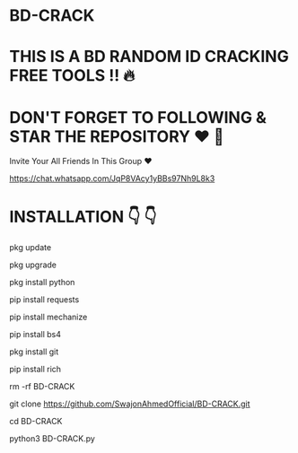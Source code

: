 # BD-CRACK 
# THIS IS A BD RANDOM ID CRACKING FREE TOOLS ‼️ 🔥

# DON'T FORGET TO FOLLOWING & STAR THE REPOSITORY ❤️ 💞

Invite Your All Friends In This Group ❤️

https://chat.whatsapp.com/JqP8VAcy1yBBs97Nh9L8k3

# INSTALLATION 👇 👇

pkg update

pkg upgrade

pkg install python

pip install requests

pip install mechanize

pip install bs4

pkg install git

pip install rich

rm -rf BD-CRACK

git clone https://github.com/SwajonAhmedOfficial/BD-CRACK.git

cd BD-CRACK

python3 BD-CRACK.py 



